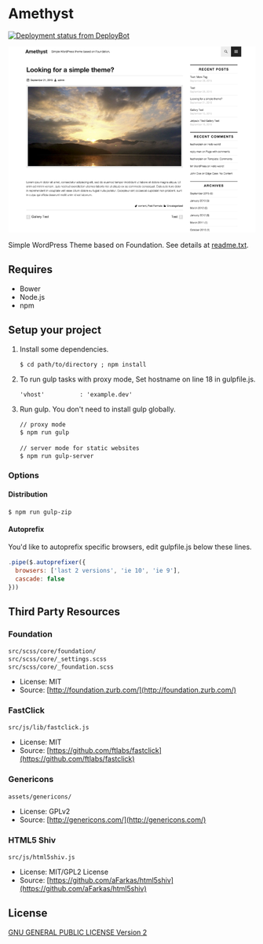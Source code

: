 Amethyst
============

[![Deployment status from DeployBot](https://amethyst.deploybot.com/badge/02267418010971/47642.svg)](http://deploybot.com)

![Amethyst](./screenshot.png)

Simple WordPress Theme based on Foundation. See details at [readme.txt](readme.txt).

## Requires

- Bower
- Node.js
- npm

## Setup your project


1.  Install some dependencies.


        $ cd path/to/directory ; npm install
  

2.  To run gulp tasks with proxy mode, Set hostname on line 18 in gulpfile.js.


        'vhost'          : 'example.dev'


2.  Run gulp. You don't need to install gulp globally.

        // proxy mode
        $ npm run gulp

        // server mode for static websites
        $ npm run gulp-server

### Options

#### Distribution

    $ npm run gulp-zip

#### Autoprefix

You'd like to autoprefix specific browsers, edit gulpfile.js below these lines.

```javascript
.pipe($.autoprefixer({
  browsers: ['last 2 versions', 'ie 10', 'ie 9'],
  cascade: false
}))
```

## Third Party Resources

### Foundation

    src/scss/core/foundation/
    src/scss/core/_settings.scss
    src/scss/core/_foundation.scss

- License: MIT
- Source: [http://foundation.zurb.com/](http://foundation.zurb.com/)

### FastClick

    src/js/lib/fastclick.js

- License: MIT
- Source: [https://github.com/ftlabs/fastclick](https://github.com/ftlabs/fastclick)
    

### Genericons

    assets/genericons/

- License: GPLv2
- Source: [http://genericons.com/](http://genericons.com/)

### HTML5 Shiv

    src/js/html5shiv.js

- License: MIT/GPL2 License
- Source: [https://github.com/aFarkas/html5shiv](https://github.com/aFarkas/html5shiv)


## License

[GNU GENERAL PUBLIC LICENSE Version 2](license.txt)
